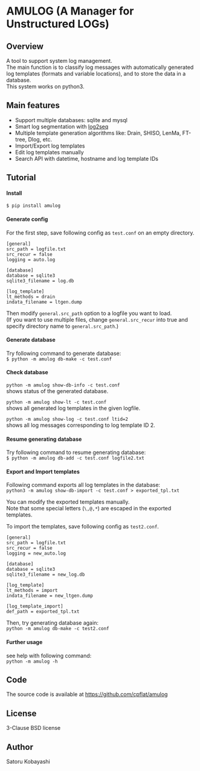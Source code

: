 # AMULOG (A Manager for Unstructured LOGs)

## Overview

A tool to support system log management.  
The main function is to classify log messages with automatically generated log templates (formats and variable locations),
and to store the data in a database.  
This system works on python3.


## Main features

- Support multiple databases: sqlite and mysql
- Smart log segmentation with [log2seq](https://github.com/cpflat/log2seq)
- Multiple template generation algorithms like: Drain, SHISO, LenMa, FT-tree, Dlog, etc.
- Import/Export log templates
- Edit log templates manually
- Search API with datetime, hostname and log template IDs


## Tutorial

#### Install

<!--
git clone this repository, then try  
`$ python setup.py install`  
in the cloned directory.
-->

`$ pip install amulog`

#### Generate config

For the first step, save following config as `test.conf` on an empty directory.
```
[general]
src_path = logfile.txt
src_recur = false
logging = auto.log

[database]
database = sqlite3
sqlite3_filename = log.db

[log_template]
lt_methods = drain
indata_filename = ltgen.dump
```

Then modify `general.src_path` option to a logfile you want to load.  
(If you want to use multiple files, change `general.src_recur` into true and specify directory name to `general.src_path`.)

#### Generate database

Try following command to generate database:  
`$ python -m amulog db-make -c test.conf`


#### Check database
`python -m amulog show-db-info -c test.conf`  
shows status of the generated database.

`python -m amulog show-lt -c test.conf`  
shows all generated log templates in the given logfile.

`python -m amulog show-log -c test.conf ltid=2`  
shows all log messages corresponding to log template ID 2.


#### Resume generating database

Try following command to resume generating database:  
`$ python -m amulog db-add -c test.conf logfile2.txt`


#### Export and Import templates

Following command exports all log templates in the database:  
`python3 -m amulog show-db-import -c test.conf > exported_tpl.txt`

You can modify the exported templates manually.  
Note that some special letters (`\,@,*`) are escaped in the exported templates.  

To import the templates, save following config as `test2.conf`.
```
[general]
src_path = logfile.txt
src_recur = false
logging = new_auto.log

[database]
database = sqlite3
sqlite3_filename = new_log.db

[log_template]
lt_methods = import
indata_filename = new_ltgen.dump

[log_template_import]
def_path = exported_tpl.txt
```

Then, try generating database again:  
`python -m amulog db-make -c test2.conf`

#### Further usage

see help with following command:  
`python -m amulog -h`


## Code
The source code is available at https://github.com/cpflat/amulog


## License

3-Clause BSD license


## Author

Satoru Kobayashi


